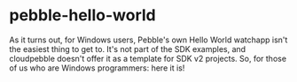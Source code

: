 pebble-hello-world
==================

As it turns out, for Windows users, Pebble's own Hello World watchapp isn't the easiest thing to get to. It's not part of the SDK examples, and cloudpebble doesn't offer it as a template for SDK v2 projects. So, for those of us who are Windows programmers: here it is!
